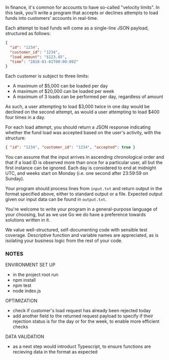 In finance, it's common for accounts to have so-called "velocity limits". In this task, you'll write a program that accepts or declines attempts to load funds into customers' accounts in real-time.

Each attempt to load funds will come as a single-line JSON payload, structured as follows:

```json
{
  "id": "1234",
  "customer_id": "1234",
  "load_amount": "$123.45",
  "time": "2018-01-01T00:00:00Z"
}
```

Each customer is subject to three limits:

- A maximum of \$5,000 can be loaded per day
- A maximum of \$20,000 can be loaded per week
- A maximum of 3 loads can be performed per day, regardless of amount

As such, a user attempting to load $3,000 twice in one day would be declined on the second attempt, as would a user attempting to load $400 four times in a day.

For each load attempt, you should return a JSON response indicating whether the fund load was accepted based on the user's activity, with the structure:

```json
{ "id": "1234", "customer_id": "1234", "accepted": true }
```

You can assume that the input arrives in ascending chronological order and that if a load ID is observed more than once for a particular user, all but the first instance can be ignored. Each day is considered to end at midnight UTC, and weeks start on Monday (i.e. one second after 23:59:59 on Sunday).

Your program should process lines from `input.txt` and return output in the format specified above, either to standard output or a file. Expected output given our input data can be found in `output.txt`.

You're welcome to write your program in a general-purpose language of your choosing, but as we use Go we do have a preference towards solutions written in it.

We value well-structured, self-documenting code with sensible test coverage. Descriptive function and variable names are appreciated, as is isolating your business logic from the rest of your code.

### NOTES

ENVIRONMENT SET UP

- in the project root run
- npm install
- npm test
- node index.js

OPTIMIZATION

- check if customer's load request has already been rejected today
- add another field to the returned request payload to specify if their rejection status is for the day or for the week, to enable more efficient checks

DATA VALIDATION

- as a next step would introduct Typescript, to ensure functions are recieving data in the format as expected
